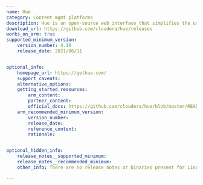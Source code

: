 ```yaml
---
name: Hue
category: Content mgmt platforms
description: Hue is an open-source web interface that simplifies the use of Apache Hadoop and other big data platforms. 
download_url: https://github.com/cloudera/hue/releases
works_on_arm: true
supported_minimum_version: 
    version_number: 4.10
    release_date: 2021/06/11


optional_info:
    homepage_url: https://gethue.com/
    support_caveats:
    alternative_options: 
    getting_started_resources:
        arm_content: 
        partner_content: 
        official_docs: https://github.com/cloudera/hue/blob/master/README.md
    arm_recommended_minimum_version:
        version_number:
        release_date:
        reference_content:
        rationale:


optional_hidden_info:
    release_notes__supported_minimum: 
    release_notes__recommended_minimum: 
    other_info: There are no release notes or binaries present for Linux/ARM64. Hue version 4.10 is installed and tested on the Neoverse N1, using steps mentioned in the [README.md](https://github.com/cloudera/hue/blob/master/README.md). [This PR](https://github.com/cloudera/hue/pull/2531) confirms the support for Linux/ARM64.

---
```

